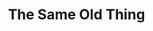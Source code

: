 ---
title: The Same Old Thing
year: 1931
opening_date: 1931-04-14
closing_date: 
layout: productions
featured_image: 
image_caption:
image_credit:
playbill:
category:
Theatre: Theatre Jacksonville
Playwright: F.W. Armbuster
cast:
  SHE: Adamae Armbruster
  HE: Richard Grether
  The Other Man: Stuart Cavanagh
crew:
  Director: F.W. Armbuster
  Staging: Anne C. Lalor
  Props: Anne C. Lalor
  Lights: Charlie Tutewiler
  Grips: Joseph McCants
understudies:
orchestra:
external_links:
---